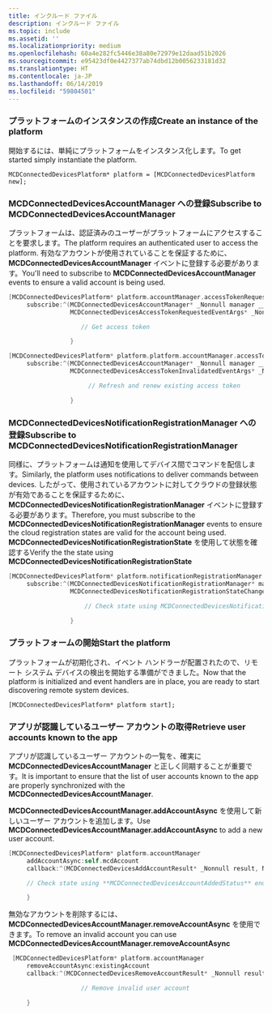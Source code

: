 ```yaml
---
title: インクルード ファイル
description: インクルード ファイル
ms.topic: include
ms.assetid: ''
ms.localizationpriority: medium
ms.openlocfilehash: 60a4e282fc5446e38a80e72979e12daad51b2026
ms.sourcegitcommit: e95423df0e4427377ab74dbd12b0056233181d32
ms.translationtype: HT
ms.contentlocale: ja-JP
ms.lasthandoff: 06/14/2019
ms.locfileid: "59804501"
---
```

### <a name="create-an-instance-of-the-platform"></a><span data-ttu-id="4854a-103">プラットフォームのインスタンスの作成</span><span class="sxs-lookup"><span data-stu-id="4854a-103">Create an instance of the platform</span></span>

<span data-ttu-id="4854a-104">開始するには、単純にプラットフォームをインスタンス化します。</span><span class="sxs-lookup"><span data-stu-id="4854a-104">To get started simply instantiate the platform.</span></span>

`MCDConnectedDevicesPlatform* platform = [MCDConnectedDevicesPlatform new];`

### <a name="subscribe-to-mcdconnecteddevicesaccountmanager"></a><span data-ttu-id="4854a-105">MCDConnectedDevicesAccountManager への登録</span><span class="sxs-lookup"><span data-stu-id="4854a-105">Subscribe to MCDConnectedDevicesAccountManager</span></span>

<span data-ttu-id="4854a-106">プラットフォームは、認証済みのユーザーがプラットフォームにアクセスすることを要求します。</span><span class="sxs-lookup"><span data-stu-id="4854a-106">The platform requires an authenticated user to access the platform.</span></span>  <span data-ttu-id="4854a-107">有効なアカウントが使用されていることを保証するために、**MCDConnectedDevicesAccountManager** イベントに登録する必要があります。</span><span class="sxs-lookup"><span data-stu-id="4854a-107">You'll need to subscribe to **MCDConnectedDevicesAccountManager** events to ensure a valid account is being used.</span></span>

```ObjectiveC
[MCDConnectedDevicesPlatform* platform.accountManager.accessTokenRequested
     subscribe:^(MCDConnectedDevicesAccountManager* _Nonnull manager __unused,
                 MCDConnectedDevicesAccessTokenRequestedEventArgs* _Nonnull request __unused) {

                    // Get access token

                 }
```

```ObjectiveC
[MCDConnectedDevicesPlatform* platform.platform.accountManager.accessTokenInvalidated
     subscribe:^(MCDConnectedDevicesAccountManager* _Nonnull manager __unused,
                 MCDConnectedDevicesAccessTokenInvalidatedEventArgs* _Nonnull request) {

                      // Refresh and renew existing access token

                 }
```

### <a name="subscribe-to-mcdconnecteddevicesnotificationregistrationmanager"></a><span data-ttu-id="4854a-108">MCDConnectedDevicesNotificationRegistrationManager への登録</span><span class="sxs-lookup"><span data-stu-id="4854a-108">Subscribe to MCDConnectedDevicesNotificationRegistrationManager</span></span>

<span data-ttu-id="4854a-109">同様に、プラットフォームは通知を使用してデバイス間でコマンドを配信します。</span><span class="sxs-lookup"><span data-stu-id="4854a-109">Similarly, the platform uses notifications to deliver commands between devices.</span></span>  <span data-ttu-id="4854a-110">したがって、使用されているアカウントに対してクラウドの登録状態が有効であることを保証するために、**MCDConnectedDevicesNotificationRegistrationManager** イベントに登録する必要があります。</span><span class="sxs-lookup"><span data-stu-id="4854a-110">Therefore, you must subscribe to the **MCDConnectedDevicesNotificationRegistrationManager** events to ensure the cloud registration states are valid for the account being used.</span></span>  <span data-ttu-id="4854a-111">**MCDConnectedDevicesNotificationRegistrationState** を使用して状態を確認する</span><span class="sxs-lookup"><span data-stu-id="4854a-111">Verify the the state using **MCDConnectedDevicesNotificationRegistrationState**</span></span>

```ObjectiveC
[MCDConnectedDevicesPlatform* platform.notificationRegistrationManager.notificationRegistrationStateChanged
     subscribe:^(MCDConnectedDevicesNotificationRegistrationManager* manager __unused,
                 MCDConnectedDevicesNotificationRegistrationStateChangedEventArgs* args __unused) {

                     // Check state using MCDConnectedDevicesNotificationRegistrationState enum

                 }

```

### <a name="start-the-platform"></a><span data-ttu-id="4854a-112">プラットフォームの開始</span><span class="sxs-lookup"><span data-stu-id="4854a-112">Start the platform</span></span>
<span data-ttu-id="4854a-113">プラットフォームが初期化され、イベント ハンドラーが配置されたので、リモート システム デバイスの検出を開始する準備ができました。</span><span class="sxs-lookup"><span data-stu-id="4854a-113">Now that the platform is initialized and event handlers are in place, you are ready to start discovering remote system devices.</span></span>  

`[MCDConnectedDevicesPlatform* platform start];`

### <a name="retrieve-user-accounts-known-to-the-app"></a><span data-ttu-id="4854a-114">アプリが認識しているユーザー アカウントの取得</span><span class="sxs-lookup"><span data-stu-id="4854a-114">Retrieve user accounts known to the app</span></span>

<span data-ttu-id="4854a-115">アプリが認識しているユーザー アカウントの一覧を、確実に **MCDConnectedDevicesAccountManager** と正しく同期することが重要です。</span><span class="sxs-lookup"><span data-stu-id="4854a-115">It is important to ensure that the list of user accounts known to the app are properly synchronized with the **MCDConnectedDevicesAccountManager**.</span></span>

<span data-ttu-id="4854a-116">**MCDConnectedDevicesAccountManager.addAccountAsync** を使用して新しいユーザー アカウントを追加します。</span><span class="sxs-lookup"><span data-stu-id="4854a-116">Use **MCDConnectedDevicesAccountManager.addAccountAsync** to add a new user account.</span></span>

```ObjectiveC
[MCDConnectedDevicesPlatform* platform.accountManager
     addAccountAsync:self.mcdAccount
     callback:^(MCDConnectedDevicesAddAccountResult* _Nonnull result, NSError* _Nullable error) {

     // Check state using **MCDConnectedDevicesAccountAddedStatus** enum

     }
```

<span data-ttu-id="4854a-117">無効なアカウントを削除するには、**MCDConnectedDevicesAccountManager.removeAccountAsync** を使用できます。</span><span class="sxs-lookup"><span data-stu-id="4854a-117">To remove an invalid account you can use **MCDConnectedDevicesAccountManager.removeAccountAsync**</span></span>

```ObjectiveC
 [MCDConnectedDevicesPlatform* platform.accountManager
     removeAccountAsync:existingAccount
     callback:^(MCDConnectedDevicesRemoveAccountResult* _Nonnull result __unused, NSError* _Nullable error) {

                    // Remove invalid user account

     }
```